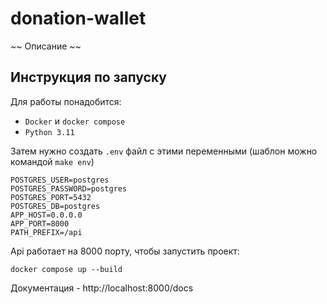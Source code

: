 # donation-wallet

~~ Описание ~~

## Инструкция по запуску

Для работы понадобится:

- `Docker` и `docker compose`
- `Python 3.11`

Затем нужно создать `.env` файл с этими переменными (шаблон можно командой `make env`)

```
POSTGRES_USER=postgres
POSTGRES_PASSWORD=postgres
POSTGRES_PORT=5432
POSTGRES_DB=postgres
APP_HOST=0.0.0.0
APP_PORT=8000
PATH_PREFIX=/api
```

Api работает на 8000 порту, чтобы запустить проект:
```
docker compose up --build
```

Документация - http://localhost:8000/docs 